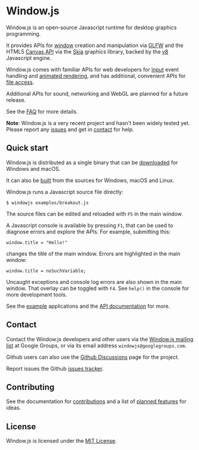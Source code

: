 # Window.js

Window.js is an open-source Javascript runtime for desktop graphics programming.

It provides APIs for [window](https://windowjs.org/doc/window) creation and
manipulation via [GLFW](https://glfw.org) and the HTML5
[Canvas API](https://windowjs.org/doc/canvas) via the
[Skia](https://skia.org) graphics library, backed by the [v8](https://v8.dev)
Javascript engine.

Window.js comes with familiar APIs for web developers for
[input](https://windowjs.org/doc/window#window.addEventListener) event handling
and [animated rendering](https://windowjs.org/doc/global#requestAnimationFrame),
and has additional, convenient APIs for
[file access](https://windowjs.org/doc/file).

Additional APIs for sound, networking and WebGL are planned for a future
release.

See the [FAQ](https://windowjs.org/about/faq) for more details.

**Note**: Window.js is a very recent project and hasn't been widely tested yet.
Please report any [issues](https://windowjs.org/about/issues) and get in
[contact](https://windowjs.org/about/contact) for help.


## Quick start

Window.js is distributed as a single binary that can be
[downloaded](https://windowjs.org/download) for Windows and macOS.

It can also be [built](https://windowjs.org/dev/build) from the sources for
Windows, macOS and Linux.

Window.js runs a Javascript source file directly:

```shell
$ windowjs examples/breakout.js
```

The source files can be edited and reloaded with `F5` in the main window.

A Javascript console is available by pressing `F1`, that can be used to
diagnose errors and explore the APIs. For example, submitting this:

```shell
window.title = "Hello!"
```

changes the title of the main window. Errors are highlighted in the main window:

```shell
window.title = noSuchVariable;
```

Uncaught exceptions and console log errors are also shown in the main window.
That overlay can be toggled with `F4`. See `help()` in the console for more
development tools.

See the [example](https://windowjs.org/about/examples) applications and the
[API documentation](https://windowjs.org/doc) for more.


## Contact

Contact the Window.js developers and other users via the
[Window.js mailing list](https://groups.google.com/u/3/g/windowjs/) at
Google Groups, or via its email address `windowjs@googlegroups.com`.

Github users can also use the
[Github Discussions](https://github.com/windowjs/windowjs/discussions) page
for the project.

Report issues the Github
[issues tracker](https://github.com/windowjs/windowjs/issues).


## Contributing

See the documentation for [contributions](https://windowjs.org/dev/contributing)
and a list of [planned features](https://windowjs.org/dev/plans) for ideas.


## License

Window.js is licensed under the [MIT License](LICENSE).
